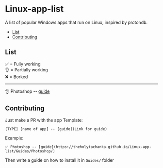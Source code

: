# Linux-app-list
A list of popular Windows apps that run on Linux, inspired by protondb.

- [List]()
- [Contributing]()

## List
✅ = Fully working \
👌 = Partially working \
❌ = Borked
______

👌 Photoshop -- [guide](https://theholytachanka.github.io/Linux-app-list/Guides/Photoshop/) 








## Contributing

Just make a PR with the app
Template:
```
[TYPE] [name of app] -- [guide](Link for guide)
```
Example:
```
✅ Photoshop -- [guide](https://theholytachanka.github.io/Linux-app-list/Guides/Photoshop/)
```
Then write a guide on how to install it in `Guides/` folder
